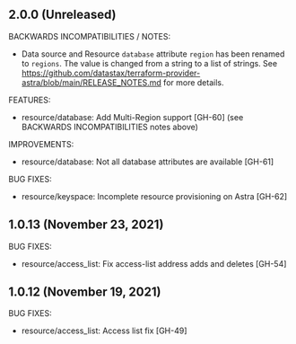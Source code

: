 ## 2.0.0 (Unreleased)

BACKWARDS INCOMPATIBILITIES / NOTES:

* Data source and Resource `database` attribute `region` has been renamed to `regions`. The value is changed from a string to a list of strings. See https://github.com/datastax/terraform-provider-astra/blob/main/RELEASE_NOTES.md for more details.

FEATURES:

* resource/database: Add Multi-Region support [GH-60] (see BACKWARDS INCOMPATIBILITIES notes above)

IMPROVEMENTS:

* resource/database: Not all database attributes are available [GH-61]

BUG FIXES:

* resource/keyspace: Incomplete resource provisioning on Astra [GH-62]

## 1.0.13 (November 23, 2021)

BUG FIXES:

* resource/access_list: Fix access-list address adds and deletes [GH-54]

## 1.0.12 (November 19, 2021)

BUG FIXES:

* resource/access_list: Access list fix [GH-49]
